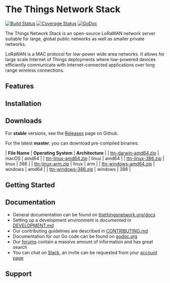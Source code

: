 # The Things Network Stack

[![Build Status](https://travis-ci.org/TheThingsNetwork/ttn.svg?branch=master)](https://travis-ci.org/TheThingsNetwork/ttn) [![Coverage Status](https://coveralls.io/repos/github/TheThingsNetwork/ttn/badge.svg?branch=master)](https://coveralls.io/github/TheThingsNetwork/ttn?branch=master) [![GoDoc](https://godoc.org/github.com/TheThingsNetwork/ttn?status.svg)](https://godoc.org/github.com/TheThingsNetwork/ttn)

The Things Network Stack is an open-source LoRaWAN network server suitable for large, global public networks as well as smaller private networks.

LoRaWAN is a MAC protocol for low-power wide area networks. It allows for large scale Internet of Things deployments where low-powered devices efficiently communicate with Internet-connected applications over long range wireless connections. 

## Features

## Installation

## Downloads

For **stable** versions, see the [Releases](https://github.com/TheThingsNetwork/ttn/releases) page on Github.

For the latest **master**, you can download pre-compiled binaries:

| **File Name** | **Operating System** | **Architecture** |
| [ttn-darwin-amd64.zip](https://ttnreleases.blob.core.windows.net/release/master/ttn-darwin-amd64.zip) | macOS | amd64 |
| [ttn-linux-amd64.zip](https://ttnreleases.blob.core.windows.net/release/master/ttn-linux-amd64.zip) | linux | amd64 |
| [ttn-linux-386.zip](https://ttnreleases.blob.core.windows.net/release/master/ttn-linux-386.zip) | linux | 386 |
| [ttn-linux-arm.zip](https://ttnreleases.blob.core.windows.net/release/master/ttn-linux-arm.zip) | linux | arm |
| [ttn-windows-amd64.zip](https://ttnreleases.blob.core.windows.net/release/master/ttn-windows-amd64.zip) | windows | amd64 |
| [ttn-windows-386.zip](https://ttnreleases.blob.core.windows.net/release/master/ttn-windows-386.zip) | windows | 386 |

## Getting Started

## Documentation

- General documentation can be found on [thethingsnetwork.org/docs](https://www.thethingsnetwork.org/docs/)
- Setting up a development environment is documented in [DEVELOPMENT.md](DEVELOPMENT.md)
- Our contributing guidelines are described in [CONTRIBUTING.md](CONTRIBUTING.md)
- Documentation for our Go code can be found on [godoc.org](https://godoc.org/github.com/TheThingsNetwork/ttn)
- Our [forums](https://www.thethingsnetwork.org/forum) contain a massive amount of information and has great search
- You can chat on [Slack](http://thethingsnetwork.slack.com), an invite can be requested from your [account page](https://account.thethingsnetwork.org)

## Support

